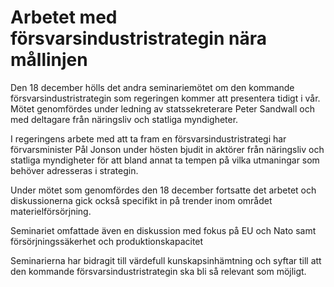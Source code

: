 # Arbetet med försvarsindustristrategin nära mållinjen

Den 18 december hölls det andra seminariemötet om den kommande försvarsindustristrategin som regeringen kommer att presentera tidigt i vår. Mötet genomfördes under ledning av statssekreterare Peter Sandwall och med deltagare från näringsliv och statliga myndigheter.

I regeringens arbete med att ta fram en försvarsindustristrategi har förvarsminister Pål Jonson under hösten bjudit in aktörer från näringsliv och statliga myndigheter för att bland annat ta tempen på vilka utmaningar som behöver adresseras i strategin.

Under mötet som genomfördes den 18 december fortsatte det arbetet och diskussionerna gick också specifikt in på trender inom området materielförsörjning.

Seminariet omfattade även en diskussion med fokus på EU och Nato samt försörjningssäkerhet och produktionskapacitet

Seminarierna har bidragit till värdefull kunskapsinhämtning och syftar till att den kommande försvarsindustristrategin ska bli så relevant som möjligt.
